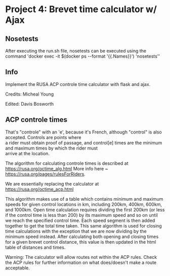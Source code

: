 # Project 4:  Brevet time calculator w/ Ajax

## Nosetests
After executing the run.sh file, nosetests can be executed using the command 'docker exec -it $(docker ps --format '{{.Names}}') 'nosetests''

## Info

Implement the RUSA ACP controle time calculator with flask and ajax.

Credits: Micheal Young

Edited: Davis Bosworth

## ACP controle times

That's "controle" with an 'e', because it's French, although "control"
is also accepted.  Controls are points where   
a rider must obtain proof of passage, and control[e] times are the
minimum and maximum times by which the rider must  
arrive at the location.   

The algorithm for calculating controle times is described at
https://rusa.org/octime_alg.html 
More info here ~ https://rusa.org/pages/rulesForRiders. 

We are essentially replacing the calculator at
https://rusa.org/octime_acp.html 

This algorithm makes use of a table which contains minimum and maximum speeds for given control locations in km, including 200km, 400km, 600km, and 1000km. Open time calculation requires dividing the first 200km (or less if the control time is less than 200) by its maximum speed and so on until we reach the specified control time. Each speed segment is then added together to get the total time taken. This same algorithm is used for closing time calculations with the exception that we are now dividing by the minimum speed instead. After calculating both opening and closing times for a given brevet control distance, this value is then updated in the html table of distances and times. 

Warning: The calculator will allow routes not within the ACP rules. Check the ACP rules for further information on what does/doesn't make a route acceptable.
